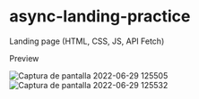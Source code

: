 # async-landing-practice
Landing page (HTML, CSS, JS, API Fetch)

Preview 

![Captura de pantalla 2022-06-29 125505](https://user-images.githubusercontent.com/96136484/176503458-287bfb85-b511-40f3-af07-026f68761254.png)
![Captura de pantalla 2022-06-29 125532](https://user-images.githubusercontent.com/96136484/176503462-b092bcd1-6b83-490a-a322-d5396c1a408f.png)
